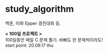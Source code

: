 # study_algorithm
백준, 이화 Epper 경진대회 등.  

**< 100일 프로젝트 >**  
100일동안 매일 C 문제 풀기. 바빠도 한 문제씩이라도!  
start point: 20.09.17 thu

